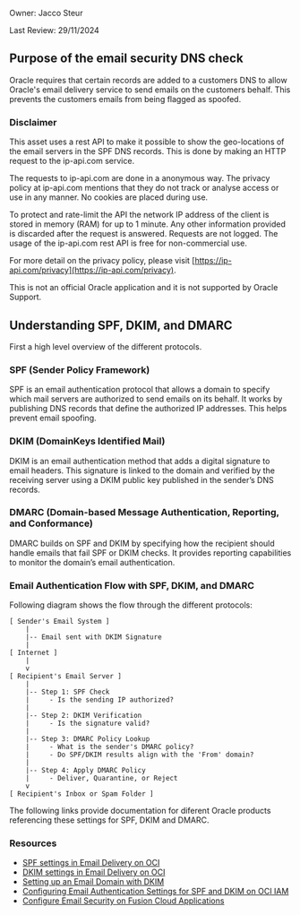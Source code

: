 

Owner: Jacco Steur

Last Review: 29/11/2024

## Purpose of the email security DNS check

Oracle requires that certain records are added to a customers DNS to allow Oracle's email delivery service to send emails on the customers behalf. This prevents the customers emails from being flagged as spoofed. 

### Disclaimer

This asset uses a rest API to make it possible to show the geo-locations of the email servers in the SPF DNS records. This is done by making an HTTP request to the ip-api.com service.

The requests to ip-api.com are done in a anonymous way. The privacy policy at ip-api.com mentions that they do not track or analyse access or use in any manner. No cookies are placed during use.

To protect and rate-limit the API the network IP address of the client is stored in memory (RAM) for up to 1 minute.
Any other information provided is discarded after the request is answered. Requests are not logged. 
The usage of the ip-api.com rest API is free for non-commercial use.

For more detail on the privacy policy, please visit [https://ip-api.com/privacy](https://ip-api.com/privacy).

This is not an official Oracle application and it is not supported by Oracle Support.

## Understanding SPF, DKIM, and DMARC

First a high level overview of the different protocols.

### SPF (Sender Policy Framework)

SPF  is an email authentication protocol that allows a domain to specify which mail servers are authorized to send emails on its behalf. It works by publishing DNS records that define the authorized IP addresses. This helps prevent email spoofing.

### DKIM (DomainKeys Identified Mail)

DKIM is an email authentication method that adds a digital signature to email headers. This signature is linked to the domain and verified by the receiving server using a DKIM public key published in the sender’s DNS records.

### DMARC (Domain-based Message Authentication, Reporting, and Conformance)

DMARC builds on SPF and DKIM by specifying how the recipient should handle emails that fail SPF or DKIM checks. It provides reporting capabilities to monitor the domain’s email authentication.

### Email Authentication Flow with SPF, DKIM, and DMARC

Following diagram shows the flow through the different protocols:

```
[ Sender's Email System ]
    |
    |-- Email sent with DKIM Signature
    |
[ Internet ]
    |
    v
[ Recipient's Email Server ]
    |
    |-- Step 1: SPF Check
    |     - Is the sending IP authorized?
    |
    |-- Step 2: DKIM Verification
    |     - Is the signature valid?
    |
    |-- Step 3: DMARC Policy Lookup
    |     - What is the sender's DMARC policy?
    |     - Do SPF/DKIM results align with the 'From' domain?
    |
    |-- Step 4: Apply DMARC Policy
    |     - Deliver, Quarantine, or Reject
    v
[ Recipient's Inbox or Spam Folder ]
```

The following links provide documentation for diferent Oracle products referencing these settings for SPF, DKIM and DMARC. 

### Resources

- [SPF settings in Email Delivery on OCI](https://docs.oracle.com/en-us/iaas/Content/Email/Tasks/configurespf.htm)
- [DKIM settings in Email Delivery on OCI](https://docs.oracle.com/en-us/iaas/Content/Email/Tasks/configure-dkim-using-the-console.htm)
- [Setting up an Email Domain with DKIM](https://docs.oracle.com/en-us/iaas/Content/Email/Tasks/managing_dkim-setup_email_domain_with_dkim.htm)
- [Configuring Email Authentication Settings for SPF and DKIM on OCI IAM](https://docs.oracle.com/en-us/iaas/Content/Identity/notifications/configure-email-auth-spf-dkim.htm)
- [Configure Email Security on Fusion Cloud Applications](https://docs.oracle.com/en/cloud/saas/applications-common/24d/facia/configure-email-security.html)
